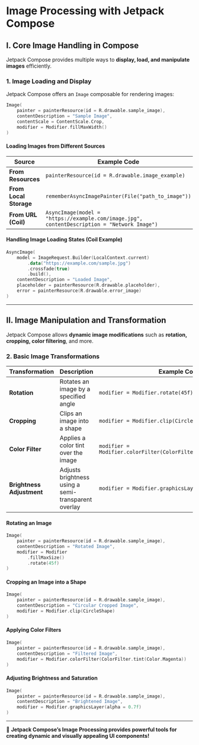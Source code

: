 # **Image Processing with Jetpack Compose**

## **I. Core Image Handling in Compose**
Jetpack Compose provides multiple ways to **display, load, and manipulate images** efficiently.

### **1. Image Loading and Display**
Jetpack Compose offers an `Image` composable for rendering images:
```kotlin
Image(
    painter = painterResource(id = R.drawable.sample_image),
    contentDescription = "Sample Image",
    contentScale = ContentScale.Crop,
    modifier = Modifier.fillMaxWidth()
)
```

#### **Loading Images from Different Sources**
| Source | Example Code |
|--------|-------------|
| **From Resources** | `painterResource(id = R.drawable.image_example)` |
| **From Local Storage** | `rememberAsyncImagePainter(File("path_to_image"))` |
| **From URL (Coil)** | `AsyncImage(model = "https://example.com/image.jpg", contentDescription = "Network Image")` |

#### **Handling Image Loading States (Coil Example)**
```kotlin
AsyncImage(
    model = ImageRequest.Builder(LocalContext.current)
        .data("https://example.com/sample.jpg")
        .crossfade(true)
        .build(),
    contentDescription = "Loaded Image",
    placeholder = painterResource(R.drawable.placeholder),
    error = painterResource(R.drawable.error_image)
)
```

---

## **II. Image Manipulation and Transformation**
Jetpack Compose allows **dynamic image modifications** such as **rotation, cropping, color filtering**, and more.

### **2. Basic Image Transformations**
| Transformation | Description | Example Code |
|---------------|-------------|--------------|
| **Rotation** | Rotates an image by a specified angle | `modifier = Modifier.rotate(45f)` |
| **Cropping** | Clips an image into a shape | `modifier = Modifier.clip(CircleShape)` |
| **Color Filter** | Applies a color tint over the image | `modifier = Modifier.colorFilter(ColorFilter.tint(Color.Magenta))` |
| **Brightness Adjustment** | Adjusts brightness using a semi-transparent overlay | `modifier = Modifier.graphicsLayer(alpha = 0.5f)` |

#### **Rotating an Image**
```kotlin
Image(
    painter = painterResource(id = R.drawable.sample_image),
    contentDescription = "Rotated Image",
    modifier = Modifier
        .fillMaxSize()
        .rotate(45f)
)
```

#### **Cropping an Image into a Shape**
```kotlin
Image(
    painter = painterResource(id = R.drawable.sample_image),
    contentDescription = "Circular Cropped Image",
    modifier = Modifier.clip(CircleShape)
)
```

#### **Applying Color Filters**
```kotlin
Image(
    painter = painterResource(id = R.drawable.sample_image),
    contentDescription = "Filtered Image",
    modifier = Modifier.colorFilter(ColorFilter.tint(Color.Magenta))
)
```

#### **Adjusting Brightness and Saturation**
```kotlin
Image(
    painter = painterResource(id = R.drawable.sample_image),
    contentDescription = "Brightened Image",
    modifier = Modifier.graphicsLayer(alpha = 0.7f)
)
```

---

🚀 **Jetpack Compose’s Image Processing provides powerful tools for creating dynamic and visually appealing UI components!**

